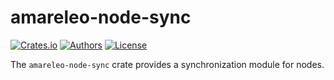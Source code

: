 # amareleo-node-sync

[![Crates.io](https://img.shields.io/crates/v/amareleo-node-sync.svg?color=neon)](https://crates.io/crates/amareleo-node-sync)
[![Authors](https://img.shields.io/badge/authors-Amareleo-orange.svg)](https://amareleo.com)
[![License](https://img.shields.io/badge/License-Apache%202.0-blue.svg)](./LICENSE.md)

The `amareleo-node-sync` crate provides a synchronization module for nodes.
